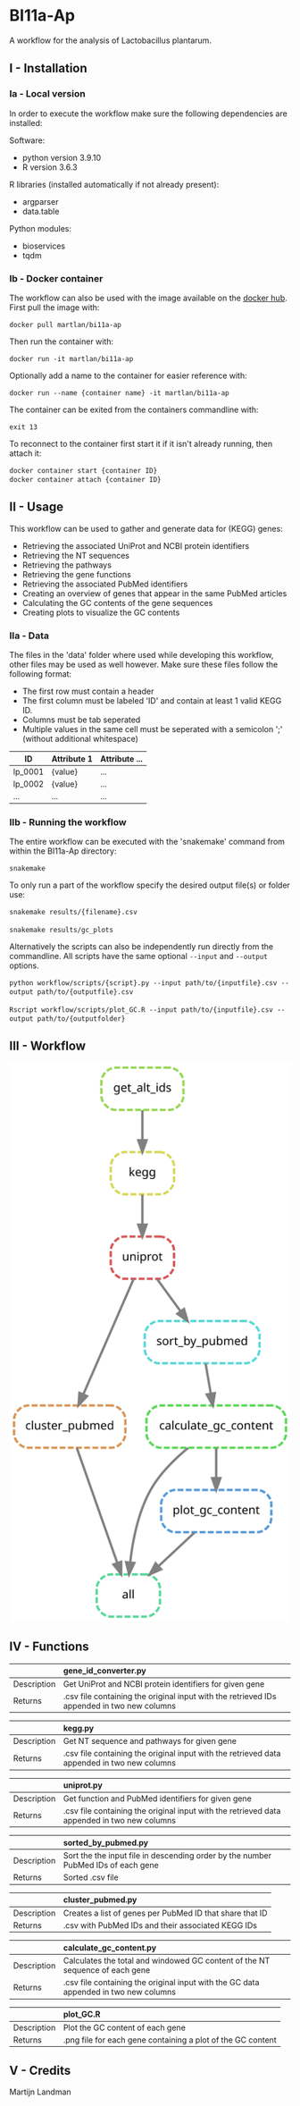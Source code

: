 # BI11a-Ap
A workflow for the analysis of Lactobacillus plantarum.

## I - Installation
### Ia - Local version
In order to execute the workflow make sure the following dependencies are installed:

Software:
- python version 3.9.10
- R version 3.6.3

R libraries (installed automatically if not already present):
- argparser
- data.table

Python modules:
- bioservices
- tqdm

### Ib - Docker container
The workflow can also be used with the image available on the [docker hub](https://hub.docker.com/r/martlan/bi11a-ap).
First pull the image with:
```commandline
docker pull martlan/bi11a-ap
```
Then run the container with:
```commandline
docker run -it martlan/bi11a-ap
```
Optionally add a name to the container for easier reference with:
```commandline
docker run --name {container name} -it martlan/bi11a-ap
```
The container can be exited from the containers commandline with:
```commandline
exit 13
```
To reconnect to the container first start it if it isn't already running, then attach it:
```commandline
docker container start {container ID}
docker container attach {container ID}
```

## II - Usage
This workflow can be used to gather and generate data for (KEGG) genes:
- Retrieving the associated UniProt and NCBI protein identifiers
- Retrieving the NT sequences
- Retrieving the pathways 
- Retrieving the gene functions
- Retrieving the associated PubMed identifiers
- Creating an overview of genes that appear in the same PubMed articles
- Calculating the GC contents of the gene sequences
- Creating plots to visualize the GC contents

### IIa - Data
The files in the 'data' folder where used while developing this workflow, other files may be used as well however. Make sure these files follow the following format:
- The first row must contain a header
- The first column must be labeled 'ID' and contain at least 1 valid KEGG ID.
- Columns must be tab seperated
- Multiple values in the same cell must be seperated with a semicolon ';' (without additional whitespace)

| ID        | Attribute 1 | Attribute ... |
|-----------|-------------|---------------|
| lp_0001   | {value}     | ...           |
| lp_0002   | {value}     | ...           |
| ...       | ...         | ...           |

### IIb - Running the workflow
The entire workflow can be executed with the 'snakemake' command from within the BI11a-Ap directory:
```commandline
snakemake
```
To only run a part of the workflow specify the desired output file(s) or folder use:
```commandline
snakemake results/{filename}.csv

snakemake results/gc_plots
```
Alternatively the scripts can also be independently run directly from the commandline. All scripts have the same optional ```--input``` and ```--output``` options.
```commandline
python workflow/scripts/{script}.py --input path/to/{inputfile}.csv --output path/to/{outputfile}.csv

Rscript workflow/scripts/plot_GC.R --input path/to/{inputfile}.csv --output path/to/{outputfolder}
```
## III - Workflow

![Workflow](.github/images/dag.svg?raw=true)

## IV - Functions
|             | gene_id_converter.py                                                                       |
|-------------|:-------------------------------------------------------------------------------------------|
| Description | Get UniProt and NCBI protein identifiers for given gene                                    |
| Returns     | .csv file containing the original input with the retrieved IDs appended in two new columns |

|             | kegg.py                                                                                     |
|-------------|:--------------------------------------------------------------------------------------------|
| Description | Get NT sequence and pathways for given gene                                                 |
| Returns     | .csv file containing the original input with the retrieved data appended in two new columns |

|             | uniprot.py                                                                                  |
|-------------|:--------------------------------------------------------------------------------------------|
| Description | Get function and PubMed identifiers for given gene                                          |
| Returns     | .csv file containing the original input with the retrieved data appended in two new columns |

|             | sorted_by_pubmed.py                                                               |
|-------------|:----------------------------------------------------------------------------------|
| Description | Sort the the input file in descending order by the number PubMed IDs of each gene |
| Returns     | Sorted .csv file                                                                  |

|             | cluster_pubmed.py                                        |
|-------------|:---------------------------------------------------------|
| Description | Creates a list of genes per PubMed ID that share that ID |
| Returns     | .csv with PubMed IDs and their associated KEGG IDs       |

|             | calculate_gc_content.py                                                              |
|-------------|:-------------------------------------------------------------------------------------|
| Description | Calculates the total and windowed GC content of the NT sequence of each gene         |
| Returns     | .csv file containing the original input with the GC data appended in two new columns |

|             | plot_GC.R                                                   |
|-------------|:------------------------------------------------------------|
| Description | Plot the GC content of each gene                            |
| Returns     | .png file for each gene containing a plot of the GC content |

## V - Credits
Martijn Landman
